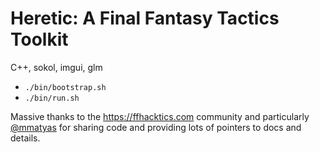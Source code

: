 # Heretic: A Final Fantasy Tactics Toolkit

C++, sokol, imgui, glm

- `./bin/bootstrap.sh`
- `./bin/run.sh`

Massive thanks to the https://ffhacktics.com community and particularly
[@mmatyas](https://github.com/mmatyas/) for sharing code and providing lots of
pointers to docs and details.
